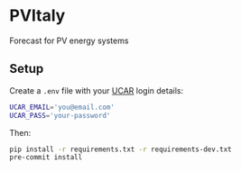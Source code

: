 # PVItaly
Forecast for PV energy systems

## Setup
Create a `.env` file with your [UCAR](https://rda.ucar.edu/datasets/ds084.1/) login details:
```bash
UCAR_EMAIL='you@email.com'
UCAR_PASS='your-password'
```

Then:
```bash
pip install -r requirements.txt -r requirements-dev.txt
pre-commit install
```
